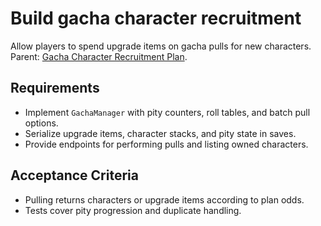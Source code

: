 # Build gacha character recruitment
Allow players to spend upgrade items on gacha pulls for new characters. Parent: [Gacha Character Recruitment Plan](../planning/82dc97b7-gacha-character-recruitment-plan.md).

## Requirements
- Implement `GachaManager` with pity counters, roll tables, and batch pull options.
- Serialize upgrade items, character stacks, and pity state in saves.
- Provide endpoints for performing pulls and listing owned characters.

## Acceptance Criteria
- Pulling returns characters or upgrade items according to plan odds.
- Tests cover pity progression and duplicate handling.
